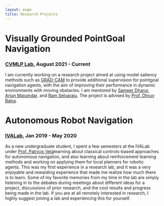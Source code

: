 ```yaml
---
layout: page
title: Research Projects
---
```


# Visually Grounded PointGoal Navigation
### [CVMLP Lab](https://mlp.cc.gatech.edu/), August 2021 - Current

I am currently working on a research project aimed at using model saliency methods such as [GRAD-CAM](http://gradcam.cloudcv.org/) to provide additional supervision for pointgoal navigation agents, with the aim of improving their performance in dynamic environments with moving obstacles. I am mentored by [Sameer Dharur](https://sameerdharur.github.io/), [Arjun Majumdar](https://arjunmajum.github.io/), and [Ram Selvaraju](https://ramprs.github.io/). The project is advised by [Prof. Dhruv Batra](https://www.cc.gatech.edu/~dbatra/).

# Autonomous Robot Navigation
### [IVALab](https://ivalab.gatech.edu/), Jan 2019 - May 2020

As a new undergraduate student, I spent a few semesters at the IVALab under [Prof. Patricio Vela](http://pvela.gatech.edu)learning about classical controls-based approaches for autonomous navigation, and also learning about reinforcement learning methods and working on applying them for local planners for robotic agents. This was my first experience in a research lab, and it was a very enjoyable and rewarding experience that made me realize how much there is to learn. Some of my favorite memories from my time in the lab are simply listening in to the debates during meetings about different ideas for a project, discussions of prior research, and the cool results and progress being made in the lab. If you are at all remotely interested in research, I highly suggest joining a lab and experiencing this for yourself. 